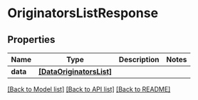 # OriginatorsListResponse


## Properties
Name | Type | Description | Notes
------------ | ------------- | ------------- | -------------
**data** | [**[DataOriginatorsList]**](DataOriginatorsList.md) |  | 


[[Back to Model list]](../../README.md#models) [[Back to API list]](../../README.md#available-methods) [[Back to README]](../../README.md)


